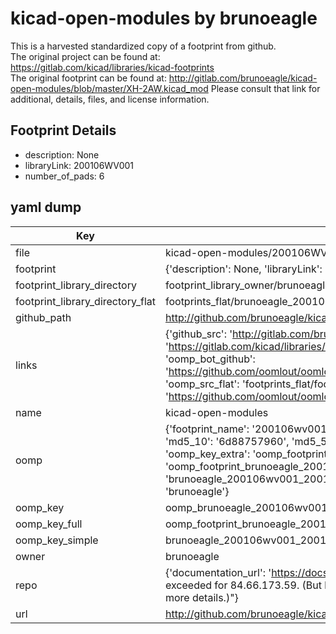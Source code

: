 # kicad-open-modules by brunoeagle  
This is a harvested standardized copy of a footprint from github.  
The original project can be found at:  
https://gitlab.com/kicad/libraries/kicad-footprints  
The original footprint can be found at:
http://gitlab.com/brunoeagle/kicad-open-modules/blob/master/XH-2AW.kicad_mod
Please consult that link for additional, details, files, and license information.  
## Footprint Details
* description: None  
* libraryLink: 200106WV001  
* number_of_pads: 6  
## yaml dump  
| Key | Value |  
| --- | --- |  
| file | kicad-open-modules/200106WV001.kicad_mod |  
| footprint | {'description': None, 'libraryLink': '200106WV001', 'number_of_pads': 6} |  
| footprint_library_directory | footprint_library_owner/brunoeagle_kicad-open-modules |  
| footprint_library_directory_flat | footprints_flat/brunoeagle_200106wv001_200106wv001/working |  
| github_path | http://github.com/brunoeagle/kicad-open-modules/blob/master/200106WV001.kicad_mod |  
| links | {'github_src': 'http://gitlab.com/brunoeagle/kicad-open-modules/blob/master/XH-2AW.kicad_mod', 'github_src_repo': 'https://gitlab.com/kicad/libraries/kicad-footprints', 'oomp_bot': 'footprints/brunoeagle_200106wv001_200106wv001/working', 'oomp_bot_github': 'https://github.com/oomlout/oomlout_oomp_footprint_bot/tree/main/footprints/brunoeagle_200106wv001_200106wv001/working', 'oomp_src_flat': 'footprints_flat/footprints_flat/brunoeagle_200106wv001_200106wv001/working', 'oomp_src_flat_github': 'https://github.com/oomlout/oomlout_oomp_footprint_src/tree/main/footprints_flat/brunoeagle_200106wv001_200106wv001/working'} |  
| name | kicad-open-modules |  
| oomp | {'footprint_name': '200106wv001', 'library_name': '200106wv001_kicad_mod', 'md5': '6d88757960479bf3301503b4ef470c70', 'md5_10': '6d88757960', 'md5_5': '6d887', 'md5_6': '6d8875', 'oomp_key': 'oomp_brunoeagle_200106wv001_200106wv001', 'oomp_key_extra': 'oomp_footprint_brunoeagle_200106wv001_200106wv001', 'oomp_key_full': 'oomp_footprint_brunoeagle_200106wv001_200106wv001_6d8875', 'oomp_key_simple': 'brunoeagle_200106wv001_200106wv001', 'original_filename': 'kicad-open-modules/200106WV001.kicad_mod', 'owner_name': 'brunoeagle'} |  
| oomp_key | oomp_brunoeagle_200106wv001_200106wv001 |  
| oomp_key_full | oomp_footprint_brunoeagle_200106wv001_200106wv001 |  
| oomp_key_simple | brunoeagle_200106wv001_200106wv001 |  
| owner | brunoeagle |  
| repo | {'documentation_url': 'https://docs.github.com/rest/overview/resources-in-the-rest-api#rate-limiting', 'message': "API rate limit exceeded for 84.66.173.59. (But here's the good news: Authenticated requests get a higher rate limit. Check out the documentation for more details.)"} |  
| url | http://github.com/brunoeagle/kicad-open-modules |  

